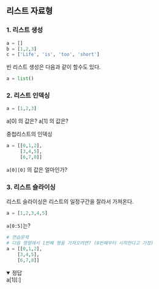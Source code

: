 ## 리스트 자료형

### 1. 리스트 생성

```python
a = []
b = [1,2,3]
c = ['Life', 'is', 'too', 'short']
```

빈 리스트 생성은 다음과 같이 할수도 있다.

```python
a = list()
```



### 2. 리스트 인덱싱

```python
a = [1,2,3]
```

a[0] 의 값은?
a[1] 의 값은?



중첩리스트의 인덱싱

```python
a = [[0,1,2],
     [3,4,5],
     [6,7,8]]
```

`a[0][0]`  의 값은 얼마인가?



### 3. 리스트 슬라이싱

리스트 슬라이싱은 리스트의 일정구간을 잘라서 가져온다.

```python
a = [1,2,3,4,5]
```

 `a[0:5]`는?

```python
# 연습문제
# 다음 행렬에서 1번째 행을 가져오려면? (0번째부터 시작한다고 가정)
a = [[0,1,2],
    [3,4,5],
    [6,7,8]]
```

<details open>
    <summary> 정답 </summary>
    a[1][:]
</details>




